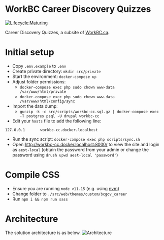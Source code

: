 WorkBC Career Discovery Quizzes
===============================

[![Lifecycle:Maturing](https://img.shields.io/badge/Lifecycle-Maturing-007EC6)](https://github.com/bcgov/workbc-cc)

Career Discovery Quizzes, a subsite of [WorkBC.ca](https://www.workbc.ca).
# Initial setup
- Copy `.env.example` to `.env`
- Create private directory: `mkdir src/private`
- Start the environment: `docker-compose up`
- Adjust folder permissions:
  - `docker-compose exec php sudo chown www-data /var/www/html/private`
  - `docker-compose exec php sudo chown www-data /var/www/html/config/sync`
- Import the data dump:
  - `gunzip -k -c src/scripts/workbc-cc.sql.gz | docker-compose exec -T postgres psql -U drupal workbc-cc`
- Edit your `hosts` file to add the following line:
```
127.0.0.1       workbc-cc.docker.localhost
```
- Run the sync script: `docker-compose exec php scripts/sync.sh`
- Open http://workbc-cc.docker.localhost:8000/ to view the site and login as `aest-local` (obtain the password from your admin or change the password using `drush upwd aest-local 'password'`)

# Compile CSS
- Ensure you are running `node v11.15` (e.g. using [nvm](https://github.com/nvm-sh/nvm))
- Change folder to `./src/web/themes/custom/bcgov_career`
- Run `npm i && npm run sass`

# Architecture
The solution architecture is as below.
![Architecture](https://user-images.githubusercontent.com/79226696/177882962-f257ef30-6751-4873-a6b3-e0cfffbd0df8.png)
